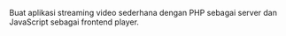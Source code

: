 Buat aplikasi streaming video sederhana dengan PHP sebagai server dan JavaScript sebagai frontend player. 
